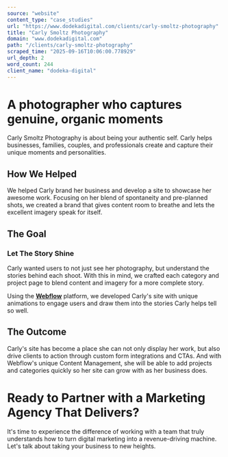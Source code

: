 ```yaml
---
source: "website"
content_type: "case_studies"
url: "https://www.dodekadigital.com/clients/carly-smoltz-photography"
title: "Carly Smoltz Photography"
domain: "www.dodekadigital.com"
path: "/clients/carly-smoltz-photography"
scraped_time: "2025-09-16T10:06:00.778929"
url_depth: 2
word_count: 244
client_name: "dodeka-digital"
---
```


# A photographer who captures genuine, organic moments

Carly Smoltz Photography is about being your authentic self. Carly helps businesses, families, couples, and professionals create and capture their unique moments and personalities.

## How We Helped

We helped Carly brand her business and develop a site to showcase her awesome work. Focusing on her blend of spontaneity and pre-planned shots, we created a brand that gives content room to breathe and lets the excellent imagery speak for itself.

## The Goal

### Let The Story Shine

Carly wanted users to not just see her photography, but understand the stories behind each shoot. With this in mind, we crafted each category and project page to blend content and imagery for a more complete story.

Using the [**Webflow**](http://webflow.com/) platform, we developed Carly's site with unique animations to engage users and draw them into the stories Carly helps tell so well.

## The Outcome

Carly's site has become a place she can not only display her work, but also drive clients to action through custom form integrations and CTAs. And with Webflow's unique Content Management, she will be able to add projects and categories quickly so her site can grow with as her business does.

# Ready to Partner with a Marketing Agency That Delivers?

It's time to experience the difference of working with a team that truly understands how to turn digital marketing into a revenue-driving machine. Let's talk about taking your business to new heights.